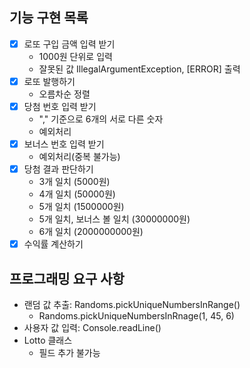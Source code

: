## 기능 구현 목록
- [x] 로또 구입 금액 입력 받기
  - 1000원 단위로 입력
  - 잘못된 값 IllegalArgumentException, [ERROR] 출력
- [x] 로또 발행하기
  - 오름차순 정렬
- [x] 당첨 번호 입력 받기
  - "," 기준으로 6개의 서로 다른 숫자
  - 예외처리
- [x] 보너스 번호 입력 받기
  - 예외처리(중복 불가능)
- [x] 당첨 결과 판단하기
  - 3개 일치 (5000원)
  - 4개 일치 (50000원)
  - 5개 일치 (1500000원)
  - 5개 일치, 보너스 볼 일치 (30000000원)
  - 6개 일치 (2000000000원)
- [x] 수익률 계산하기

## 프로그래밍 요구 사항
* 랜덤 값 추출: Randoms.pickUniqueNumbersInRange()
  * Randoms.pickUniqueNumbersInRnage(1, 45, 6)
* 사용자 값 입력: Console.readLine()
* Lotto 클래스
  * 필드 추가 불가능
